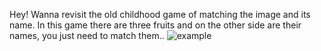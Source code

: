 Hey! Wanna revisit the old childhood game of matching the image and its name. 
In this game there are three fruits and on the other side are their names, you just need to match them..
![example](https://github.com/user-attachments/assets/9f6a35eb-3905-486f-ac44-02b2485c285a)
